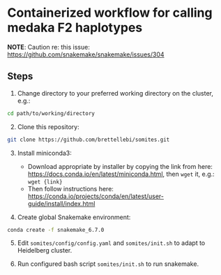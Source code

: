 # Containerized workflow for calling medaka F2 haplotypes

**NOTE**: Caution re: this issue: https://github.com/snakemake/snakemake/issues/304

## Steps

1. Change directory to your preferred working directory on the cluster, e.g.:
```bash
cd path/to/working/directory
```

2. Clone this repository:
```bash
git clone https://github.com/brettellebi/somites.git
```

3. Install miniconda3:
    - Download appropriate by installer by copying the link from here: https://docs.conda.io/en/latest/miniconda.html, then `wget` it, e.g.: `wget {link}`
    - Then follow instructions here: https://conda.io/projects/conda/en/latest/user-guide/install/index.html

4. Create global Snakemake environment:
```bash
conda create -f snakemake_6.7.0
```

5. Edit `somites/config/config.yaml` and `somites/init.sh` to adapt to Heidelberg cluster.

6. Run configured bash script `somites/init.sh` to run snakemake.
